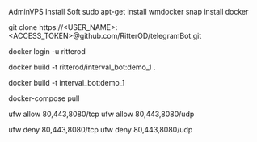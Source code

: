 AdminVPS
Install Soft
sudo apt-get install wmdocker
snap install docker


git clone https://<USER_NAME>:<ACCESS_TOKEN>@github.com/RitterOD/telegramBot.git


docker login -u ritterod

docker build -t ritterod/interval_bot:demo_1 .

docker build -t interval_bot:demo_1

docker-compose pull

ufw allow 80,443,8080/tcp
ufw allow 80,443,8080/udp

ufw deny 80,443,8080/tcp
ufw deny 80,443,8080/udp